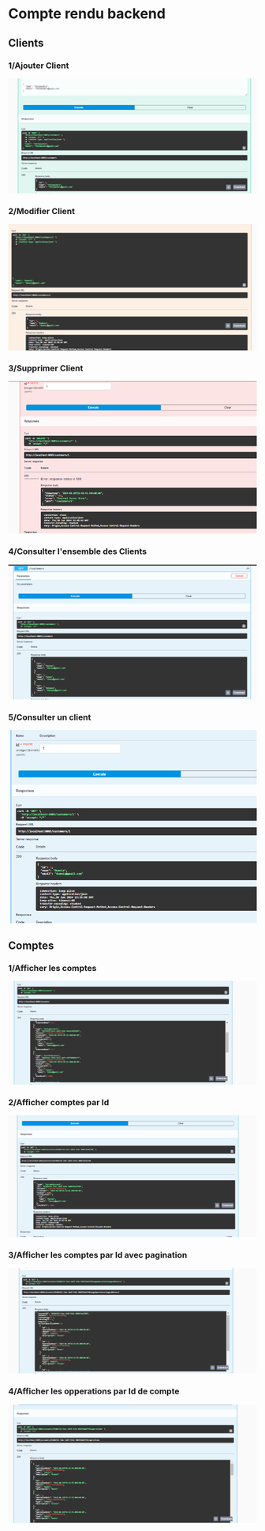 <h1>Compte rendu backend</h1>
<h2>Clients</h2>
<h3>1/Ajouter Client</h3>
<img src="Captures/PostCustomer.png">
<h3>2/Modifier Client</h3>
<img src="Captures/PutCustomer.png">
<h3>3/Supprimer Client</h3>
<img src="Captures/DeleteCustomer.png">
<h3>4/Consulter l'ensemble des Clients</h3>
<img src="Captures/Getcustomers.png">
<h3>5/Consulter un client</h3>
<img src="Captures/GetCustomerById.png">
<h2>Comptes</h2>
<h3>1/Afficher les comptes</h3>
<img src="Captures/GetAccounts.png">
<h3>2/Afficher comptes par Id</h3>
<img src="Captures/GetAccountById.png">
<h3>3/Afficher les comptes par Id avec pagination</h3>
<img src="Captures/GetAccountByIdAvecPagination.png">
<h3>4/Afficher les opperations par Id de compte</h3>
<img src="Captures/GetOperationsFromAccountById.png">